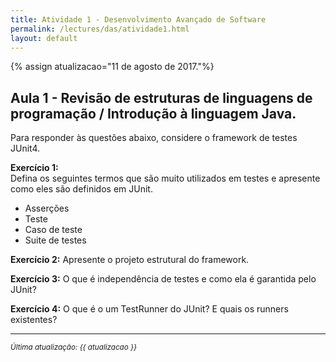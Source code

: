 ```yaml
---
title: Atividade 1 - Desenvolvimento Avançado de Software
permalink: /lectures/das/atividade1.html 
layout: default 
---
```

{% assign atualizacao="11 de agosto de 2017."%}
## Aula 1 - Revisão de estruturas de linguagens de programação / Introdução à linguagem Java.

Para responder às questões abaixo, considere o framework de testes JUnit4.

**Exercício 1:**  
Defina os seguintes termos que são muito utilizados em testes e apresente como eles são definidos em JUnit. 
- Asserções
- Teste
- Caso de teste
- Suite de testes

**Exercício 2:**
Apresente o projeto estrutural do framework. 

**Exercício 3:**
O que é independência de testes e como ela é garantida pelo JUnit?

**Exercício 4:**
O que é o um TestRunner do JUnit? E quais os runners existentes?

---
<sup>_Última atualização: {{ atualizacao }}_</sup>
